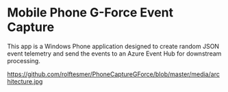 # Mobile Phone G-Force Event Capture

This app is a Windows Phone application designed to create random JSON event telemetry and send the events to an Azure Event Hub for downstream processing.

https://github.com/rolftesmer/PhoneCaptureGForce/blob/master/media/architecture.jpg
